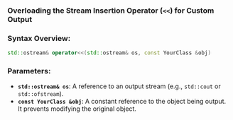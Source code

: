 ### **Overloading the Stream Insertion Operator (`<<`) for Custom Output**

### Syntax Overview:
```cpp
std::ostream& operator<<(std::ostream& os, const YourClass &obj)
```

### Parameters:
- **`std::ostream& os`**: A reference to an output stream (e.g., `std::cout` or `std::ofstream`).
- **`const YourClass &obj`**: A constant reference to the object being output. It prevents modifying the original object.
